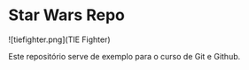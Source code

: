 # Star Wars Repo

![tiefighter.png](TIE Fighter)

Este repositório serve de exemplo para o curso de Git e Github.